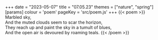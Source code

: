+++
date = "2023-05-07"
title = "07.05.23"
themes = ["nature", "spring"]
[params]
  colour = 'poem'
  pageKey = 'src/poem.js'
+++
{{< poem >}}
Marbled sky,  
And the muted clouds seem to scar the horizon,  
They reach up and paint the sky in a tumult of blues,  
And the open air is devoured by roaming teals.
{{< /poem >}}